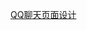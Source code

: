 [QQ聊天页面设计](https://xuruiting1.github.io/web2/QQ%E8%81%8A%E5%A4%A9%E9%A1%B5%E9%9D%A2%E8%AE%BE%E8%AE%A1/QQ.html)

